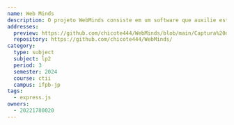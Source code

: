 ```yaml
---
name: Web Minds
description: O projeto WebMinds consiste em um software que auxilie estudantes e professores na organização eficiente de suas rotinas acadêmicas.
addresses:
  preview: https://github.com/chicote444/WebMinds/blob/main/Captura%20de%20tela%202024-09-29%20125501.png?raw=true
  repository: https://github.com/chicote444/WebMinds/
category:
  type: subject
  subject: lp2
  period: 3
  semester: 2024
  course: ctii
  campus: ifpb-jp
tags:
  - express.js
owners:
  - 20221780020
---
```

